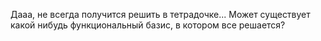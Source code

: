 Дааа, не всегда получится решить в тетрадочке... Может существует какой нибудь функциональный базис, в котором все решается?